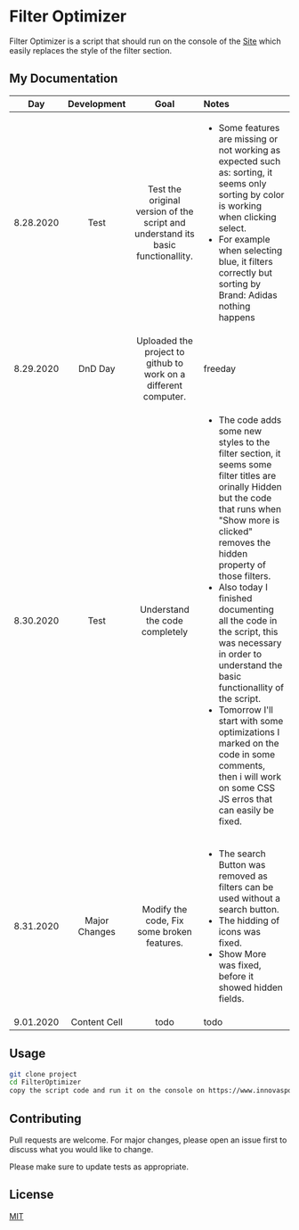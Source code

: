 # Filter Optimizer

Filter Optimizer is a script that should run on the console of the [Site](https://www.innovasport.com/tenis-casuales-de-hombre/c/100010002070000000?q=%3Arelevance) which
easily replaces the style of the filter section.

## My Documentation

|      Day      |  Development  |      Goal     |      Notes     |
|:-------------:|:-------------:|:-------------:|:--------------|
| 8.28.2020     |  Test  | Test the original version of the script and understand its basic functionallity. | <ul><li>Some features are missing or not working as expected such as: sorting, it seems only sorting by color is working when clicking select.</li><li>For example when selecting blue, it filters correctly but sorting by Brand: Adidas nothing happens</li></ul>|
| 8.29.2020     | DnD Day | Uploaded the project to github to work on a different computer. |      freeday     |
| 8.30.2020     | Test | Understand the code completely |<ul><li>The code adds some new styles to the filter section, it seems some filter titles are orinally Hidden but the code that runs when "Show more is clicked" removes the hidden property of those filters.</li><li>Also today I finished documenting all the code in the script, this was necessary in order to understand the basic functionallity of the script.</li><li>Tomorrow I'll start with some optimizations I marked on the code in some comments, then i will work on some CSS JS erros that can easily be fixed.</li></ul> |
| 8.31.2020     | Major Changes  | Modify the code, Fix some broken features. |<ul><li>The search Button was removed as filters can be used without a search button.</li><li>The hidding of icons was fixed.</li><li>Show More was fixed, before it showed hidden fields.</li></ul>  |
| 9.01.2020     | Content Cell  |      todo     |      todo     |

## Usage

```bash
git clone project
cd FilterOptimizer
copy the script code and run it on the console on https://www.innovasport.com/tenis-casuales-de-hombre/c/100010002070000000?q=%3Arelevance
```

## Contributing
Pull requests are welcome. For major changes, please open an issue first to discuss what you would like to change.

Please make sure to update tests as appropriate.

## License
[MIT](https://choosealicense.com/licenses/mit/)
